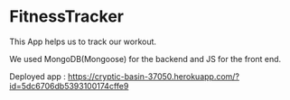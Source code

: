 # FitnessTracker
This App helps us to track our workout.

We used MongoDB(Mongoose) for the backend and JS for the front end.

Deployed app : https://cryptic-basin-37050.herokuapp.com/?id=5dc6706db5393100174cffe9